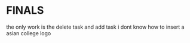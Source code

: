 # FINALS
the only work is the delete task and add task 
i dont know how to insert a asian college logo
